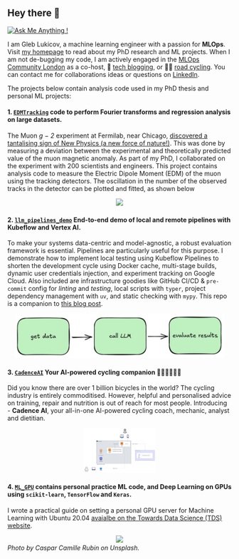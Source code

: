 ## Hey there 👋 

[![Ask Me Anything !](https://img.shields.io/badge/Ask%20me-anything-1abc9c.svg)](https://glukicov.github.io)

I am Gleb Lukicov, a machine learning engineer with a passion for **MLOps**. Visit [my homepage](https://glukicov.github.io) to read about my PhD research and ML projects. When I am not de-bugging my code, I am actively engaged in the [MLOps Community London](https://www.meetup.com/reproducibility-and-productivity-in-data-science/) as a co-host, 📝 [tech blogging](https://medium.com/@lukicov), or 🚴‍♂️ <a href=https://glukicov.github.io/#interests>road cycling</a>. You can contact me for collaborations ideas or questions on [LinkedIn](https://www.linkedin.com/in/glukicov/).


The projects below contain analysis code used in my PhD thesis and personal ML projects:

#### 1. [`EDMTracking`](https://github.com/glukicov/EDMTracking) code to perform Fourier transforms and regression analysis on large datasets. 
The Muon <i>g − 2</i> experiment at Fermilab, near Chicago, [discovered a tantalising sign of New Physics (a new force of nature!)](https://www.bbc.co.uk/news/science-environment-66407099). This was done by measuring a deviation between the experimental and theoretically predicted value of the muon magnetic anomaly. As part of my PhD, I collaborated on the experiment with 200 scientists and engineers. This project contains analysis code to measure the Electric Dipole Moment (EDM) of the muon using the tracking detectors. The oscillation in the number of the observed tracks in the detector can be plotted and fitted, as shown below 

<div style="text-align:center"><img src="https://github.com/glukicov/EDMTracking/blob/master/docs/edm.gif" height="250" /></div>

#### 2. [`llm_pipelines_demo`](https://github.com/glukicov/llm_pipelines_demo?tab=readme-ov-file) End-to-end demo of local and remote pipelines with Kubeflow and Vertex AI.
To make your systems data-centric and model-agnostic, a robust evaluation framework is essential. Pipelines are particularly useful for this purpose. I demonstrate how to implement local testing using Kubeflow Pipelines to shorten the development cycle using Docker cache, multi-stage builds, dynamic user credentials injection, and experiment tracking on Google Cloud. 
Also included are infrastructure goodies like GitHub CI/CD & `pre-commit` config for *linting* and *testing*, local scripts with `typer`, project dependency management with `uv`, and static checking with `mypy`. This repo is a companion to [this blog post](https://medium.com/@lukicov/ml-pipelines-in-the-age-of-llms-from-local-containers-to-cloud-experiments-1b688dcebee5).

<div style="text-align:center"><img src="https://github.com/glukicov/llm_pipelines_demo/blob/main/docs/imgs/demo.png" height="100" /></div>

#### 3. [`CadenceAI`](https://github.com/glukicov/CadenceAI) Your AI-powered cycling companion 🚴🏻‍♀🤖️🚴‍♂
Did you know there are over 1 billion bicycles in the world? The cycling industry is entirely commoditised. However, helpful and personalised advice on training, repair and nutrition is out of reach for most people.  Introducing - **Cadence AI**, your all-in-one AI-powered cycling coach, mechanic, analyst and dietitian.

<div style="text-align:center"><img src="https://github.com/glukicov/CadenceAI/blob/master/docs/img/mvp1.jpeg" height="100" /></div>

#### 4. [`ML_GPU`](https://github.com/glukicov/ML_GPU) contains personal practice ML code, and Deep Learning on GPUs using `scikit-learn`, `TensorFlow` and `Keras`.

I wrote a practical guide on setting a personal GPU server for Machine Learning with Ubuntu 20.04 <a href=https://towardsdatascience.com/set-up-of-a-personal-gpu-server-for-machine-learning-with-ubuntu-20-04-100e787105ad target="_blank"> avaialbe on the Towards Data Science (TDS) website</a>.

<div style="text-align:center"><img src="https://github.com/glukicov/ML_GPU/blob/master/docs/gpu.jpeg" height="200" /></div>
<i>Photo by Caspar Camille Rubin on Unsplash.</i>
